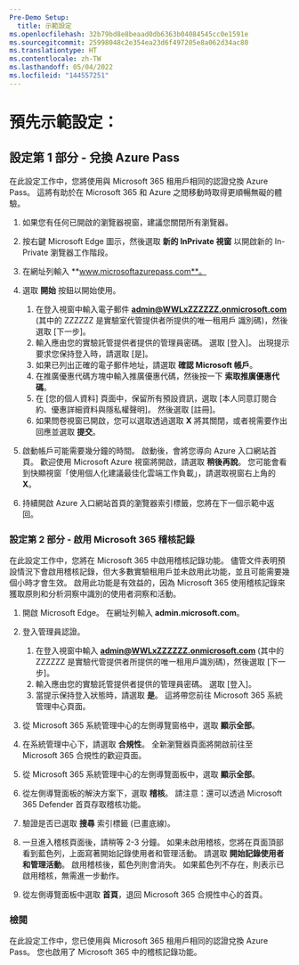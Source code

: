 ```yaml
---
Pre-Demo Setup:
  title: 示範設定
ms.openlocfilehash: 32b79bd8e8beaad0db6363b04084545cc0e1591e
ms.sourcegitcommit: 25998048c2e354ea23d6f497205e8a062d34ac80
ms.translationtype: HT
ms.contentlocale: zh-TW
ms.lasthandoff: 05/04/2022
ms.locfileid: "144557251"
---
```

# <a name="pre-demo-setup"></a>預先示範設定：

## <a name="setup-part-1---redeem-azure-pass"></a>設定第 1 部分 - 兌換 Azure Pass

在此設定工作中，您將使用與 Microsoft 365 租用戶相同的認證兌換 Azure Pass。  這將有助於在 Microsoft 365 和 Azure 之間移動時取得更順暢無礙的體驗。

1. 如果您有任何已開啟的瀏覽器視窗，建議您關閉所有瀏覽器。

1. 按右鍵 Microsoft Edge 圖示，然後選取 **新的 InPrivate 視窗** 以開啟新的 In-Private 瀏覽器工作階段。

1. 在網址列輸入 **www.microsoftazurepass.com**。  

1. 選取 **開始** 按鈕以開始使用。

    1. 在登入視窗中輸入電子郵件 **admin@WWLxZZZZZZ.onmicrosoft.com** (其中的 ZZZZZZ 是實驗室代管提供者所提供的唯一租用戶 識別碼)，然後選取 [下一步]。
    1. 輸入應由您的實驗託管提供者提供的管理員密碼。 選取 [登入]。  出現提示要求您保持登入時，請選取 [是]。
    1. 如果已列出正確的電子郵件地址，請選取 **確認 Microsoft 帳戶**。
    1. 在推廣優惠代碼方塊中輸入推廣優惠代碼，然後按一下 **索取推廣優惠代碼**。  
    1. 在 [您的個人資料] 頁面中，保留所有預設資訊，選取 [本人同意訂閱合約、優惠詳細資料與隱私權聲明]。 然後選取 [註冊]。
    1. 如果問卷視窗已開啟，您可以選取透過選取 **X** 將其關閉，或者視需要作出回應並選取 **提交**。

1. 啟動帳戶可能需要幾分鐘的時間。  啟動後，會將您導向 Azure 入口網站首頁。 歡迎使用 Microsoft Azure 視窗將開啟，請選取 **稍後再說**。 您可能會看到快顯視窗「使用個人化建議最佳化雲端工作負載」，請選取視窗右上角的 **X**。

1. 持續開啟 Azure 入口網站首頁的瀏覽器索引標籤，您將在下一個示範中返回。

### <a name="setup-part-2---enable-microsoft-365-audit-log"></a>設定第 2 部分 - 啟用 Microsoft 365 稽核記錄

在此設定工作中，您將在 Microsoft 365 中啟用稽核記錄功能。  儘管文件表明預設情況下會啟用稽核記錄，但大多數實驗租用戶並未啟用此功能，並且可能需要幾個小時才會生效。  啟用此功能是有效益的，因為 Microsoft 365 使用稽核記錄來獲取原則和分析洞察中識別的使用者洞察和活動。

1. 開啟 Microsoft Edge。 在網址列輸入 **admin.microsoft.com**。

1. 登入管理員認證。
    1. 在登入視窗中輸入 **admin@WWLxZZZZZZ.onmicrosoft.com** (其中的 ZZZZZZ 是實驗代管提供者所提供的唯一租用戶識別碼)，然後選取 [下一步]。
    1. 輸入應由您的實驗託管提供者提供的管理員密碼。 選取 [登入]。
    1. 當提示保持登入狀態時，請選取 **是**。 這將帶您前往 Microsoft 365 系統管理中心頁面。

1. 從 Microsoft 365 系統管理中心的左側導覽窗格中，選取 **顯示全部**。

1. 在系統管理中心下，請選取 **合規性**。  全新瀏覽器頁面將開啟前往至 Microsoft 365 合規性的歡迎頁面。  

1. 從 Microsoft 365 系統管理中心的左側導覽面板中，選取 **顯示全部**。

1. 從左側導覽面板的解決方案下，選取 **稽核**。  請注意：還可以透過 Microsoft 365 Defender 首頁存取稽核功能。

1. 驗證是否已選取 **搜尋** 索引標籤 (已畫底線)。

1. 一旦進入稽核頁面後，請稍等 2-3 分鐘。  如果未啟用稽核，您將在頁面頂部看到藍色列，上面寫著開始記錄使用者和管理活動。  請選取 **開始記錄使用者和管理活動**。  啟用稽核後，藍色列則會消失。  如果藍色列不存在，則表示已啟用稽核，無需進一步動作。

1. 從左側導覽面板中選取 **首頁**，退回 Microsoft 365 合規性中心的首頁。

### <a name="review"></a>檢閱

在此設定工作中，您已使用與 Microsoft 365 租用戶相同的認證兌換 Azure Pass。  您也啟用了 Microsoft 365 中的稽核記錄功能。
